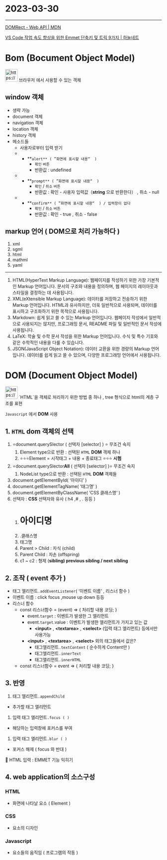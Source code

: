 # 2023-03-30

---

[DOMRect - Web API | MDN](https://developer.mozilla.org/ko/docs/Web/API/DOMRect)

[VS Code 작업 속도 향상을 위한 Emmet 단축키 및 트릭 9가지 | 하늘네트](https://www.hanl.tech/blog/emmet-단축키-및-트릭-9가지/)

# Bom (Bocument Object Model)

<aside>
<img src="https://cdn-icons-png.flaticon.com/512/5735/5735786.png" alt="https://cdn-icons-png.flaticon.com/512/5735/5735786.png" width="40px" /> 브라우저 에서 사용할 수 있는 객체

</aside>

## window 객체

- 생략 가능
- document 객체
- navigation 객체
- location 객체
- history 객체
- 메소드들
    - 사용자로부터 입력 받기
    - - **`alert** ( ”화면에 표시할 내용“  )`
        - `확인` `버튼`
        - 반환값 : undefined
    - - **`prompt** ( ”화면에 표시할 내용“  )`
        - `확인` / `취소` `버튼`
        - 반환값 : 확인 - 사용자 입력값（**string** 으로 반환한다） , 취소 -  null
    - - **`confirm** ( ”화면에 표시할 내용“  ) / 입력창이 없다`
        - `확인` / `취소` `버튼`
        - 반환값 : 확인 - true , 취소 - false

## markup 언어 ( DOM으로 처리 가능하다 )

1. xml
2. sgml 
3. html
4. mathml
5. yaml

---

1. HTML(HyperText Markup Language): 웹페이지를 작성하기 위한 가장 기본적인 Markup 언어입니다. 문서의 구조와 내용을 정의하며, 웹 페이지의 레이아웃과 스타일을 결정하는 데 사용됩니다.
2. XML(eXtensible Markup Language): 데이터를 저장하고 전송하기 위한 Markup 언어입니다. HTML과 유사하지만, 더욱 일반적으로 사용되며, 데이터를 표시하고 구조화하기 위한 목적으로 사용됩니다.
3. Markdown: 쉽게 읽고 쓸 수 있는 Markup 언어입니다. 웹페이지 작성에서 일반적으로 사용되지는 않지만, 프로그래밍 문서, README 파일 및 일반적인 문서 작성에 사용됩니다.
4. LaTeX: 학술 및 수학 문서 작성을 위한 Markup 언어입니다. 수식 및 특수 기호와 같은 수학적인 내용을 다룰 수 있습니다.
5. JSON(JavaScript Object Notation): 데이터 교환을 위한 경량의 Markup 언어입니다. 데이터를 쉽게 읽고 쓸 수 있으며, 다양한 프로그래밍 언어에서 사용됩니다.

# DOM (Document Object Model)

<aside>
<img src="https://cdn-icons-png.flaticon.com/512/5735/5735786.png" alt="https://cdn-icons-png.flaticon.com/512/5735/5735786.png" width="40px" /> `HTML`을 객체로 처리하기 위한 방법 중 하나 , tree 형식으로 html의 계층 구조를 표현

</aside>

`Javascript` 에서 **DOM** 사용

## 1. `HTML` dom 객체의 선택

1. ⭐document.querySlector ( 선택자 [selector] ) ⭐  무조건 숙지
    1. Element type으로 반환 : 선택된 `HTML` **DOM** 객체 하나
    2. ⭐⭐⭐Element  = 시작태그 + 내용 + 종료태그 ⭐⭐⭐  **시험**
2. ⭐document.querySlector**All** ( 선택자 [selector] )⭐ 무조건 숙지
    1. NodeList type으로 반환 : 선택된 `HTML` **DOM** 객체들
3. document.getElementById( ‘아이디’ )
4. document.getElementTagName( ‘태그명’ )
5. document.getElementByClassName( ‘CSS 클래스명’ )
6. 선택자 : **CSS** 선택자와 유사 ( h4 ,#  ,  . 등등 )
    1. # 아이디명
    2. .클래스명
    3. 태그명
    4. Parent  >  Child  :  자식 (child)
    5. Parent  Child  :  자손  (offspring)
    6. c1 ~ c2  :  형제 (**sibling)    previous sibling  / next sibling**

## 2. 조작 ( event 추가 )

- 태그 엘리먼트`.addEventListener`( ‘이벤트 이름’ , 리스너 함수 )
- 이벤트 이름 :  click focus ,mouse up down 등등
- 리스너 함수
    - const 리스너함수 = (event) ⇒ { 처리할 내용 코딩; }
        - event.`target` : 이벤트가 발생한 그 엘리먼트
        - event.`target`.value : 이벤트가 발생한  엘리먼트가 가지고 있는 값
            - **<**input**>** , **<**textarea**>** , **<**select**>** (입력 태그 엘리먼트) 등에서만 사용가능
        - **<**input**>** , **<**textarea**>** , **<**select**>**  외의 태그들에서 값은?
            - 태그엘리먼트`.textContent`  ( 순수하게  Content만 )
            - 태그엘리먼트`.innerText`
            - 태그엘리먼트`.innerHTML`
    - const 리스너함수 = event ⇒ { 처리할 내용 코딩; }

## 3. 반영

1. 태그 엘리먼트`.appendChild`
- 추가할 태그 엘리먼트
1. 입력 태그 엘리먼트`.focus ( )`
- 해당하는 입력창에 포커스를 부여
1. 입력 태그 엘리먼트`.blur ( )`
- 포커스 해제  ( focus 와 반대 )

<aside>
🧐 HTML 입력 : EMMET 기능 익히기

</aside>

## 4. web application의 소스구성

### HTML

- 화면에 나타날 요소 ( Element )

### CSS

- 요소의 디자인

### Javascript

- 요소들의 움직임 ( 프로그램의 작동 )